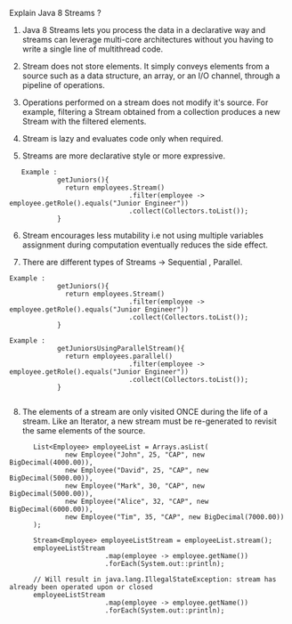 

Explain Java 8 Streams ?

1. Java 8 Streams lets you process the data in a declarative way and streams can leverage multi-core architectures without you having to write a single line of multithread code.

2. Stream does not store elements. It simply conveys elements from a source such as a data structure, an array, or an I/O channel, through a pipeline of operations.

3. Operations performed on a stream does not modify it's source. For example, filtering a Stream obtained from a collection produces a new Stream with the filtered elements.

4. Stream is lazy and evaluates code only when required.

5. Streams are more declarative style or more expressive.
```
   Example : 
            getJuniors(){
              return employees.Stream()
                              .filter(employee -> employee.getRole().equals("Junior Engineer"))
                              .collect(Collectors.toList());
            }
```
6. Stream encourages less mutability i.e not using multiple variables assignment during computation eventually reduces the side effect.

7. There are different types of Streams ->
Sequential , Parallel.
```
Example : 
            getJuniors(){
              return employees.Stream()
                              .filter(employee -> employee.getRole().equals("Junior Engineer"))
                              .collect(Collectors.toList());
            }

Example : 
            getJuniorsUsingParallelStream(){
              return employees.parallel()
                              .filter(employee -> employee.getRole().equals("Junior Engineer"))
                              .collect(Collectors.toList());
            }
          
   ```           
8. The elements of a stream are only visited ONCE during the life of a stream. Like an Iterator, a new stream must be re-generated to revisit the same elements of the source.
  ```      
        List<Employee> employeeList = Arrays.asList(
                new Employee("John", 25, "CAP", new BigDecimal(4000.00)),
                new Employee("David", 25, "CAP", new BigDecimal(5000.00)),
                new Employee("Mark", 30, "CAP", new BigDecimal(5000.00)),
                new Employee("Alice", 32, "CAP", new BigDecimal(6000.00)),
                new Employee("Tim", 35, "CAP", new BigDecimal(7000.00))
        );
        
        Stream<Employee> employeeListStream = employeeList.stream();
        employeeListStream
                          .map(employee -> employee.getName())
                          .forEach(System.out::println);
        
        // Will result in java.lang.IllegalStateException: stream has already been operated upon or closed
        employeeListStream
                          .map(employee -> employee.getName())
                          .forEach(System.out::println);
